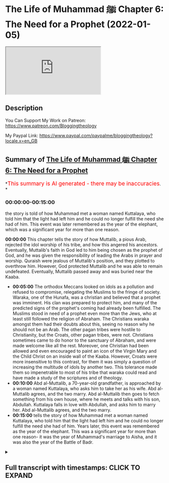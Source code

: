 # The Life of Muhammad ﷺ Chapter 6: The Need for a Prophet (2022-01-05)

<iframe loading='lazy' allow='autoplay' src='https://www.youtube.com/embed/QkH4c8AEBQo'></iframe>

## Description

You Can Support My Work on Patreon:
<https://www.patreon.com/Bloggingtheology>

My Paypal Link:
<https://www.paypal.com/paypalme/bloggingtheology?locale.x=en_GB>

## Summary of [The Life of Muhammad ﷺ Chapter 6: The Need for a Prophet](https://www.youtube.com/watch?v=QkH4c8AEBQo)

*<span style="color:red; font-size:125%">This summary is AI generated - there may be inaccuracies</span>. *

### <a onclick="modifyYTiframeseektime('0')">00:00:00-00:15:00</a>

 the story is told of how Muhammad met a woman named Kuttalaya, who told him that the light had left him and he could no longer fulfill the need she had of him. This event was later remembered as the year of the elephant, which was a significant year for more than one reason.

**<a onclick="modifyYTiframeseektime('0')">00:00:00</a>** This chapter tells the story of how Muttalib, a pious Arab, rejected the idol worship of his tribe, and how this angered his ancestors. Eventually, Muttalib's faith in God led to him being chosen as the prophet of God, and he was given the responsibility of leading the Arabs in prayer and worship. Quraish were jealous of Muttalib's position, and they plotted to overthrow him. However, God protected Muttalib and he was able to remain undefeated. Eventually, Muttalib passed away and was buried near the Kaaba.

* **<a onclick="modifyYTiframeseektime('300')">00:05:00</a>** The orthodox Meccans looked on idols as a pollution and refused to compromise, relegating the Muslims to the fringe of society. Waraka, one of the Hunafa, was a christian and believed that a prophet was imminent. His clan was prepared to protect him, and many of the predicted signs of the prophet's coming had already been fulfilled. The Muslims stood in need of a prophet even more than the Jews, who at least still followed the religion of Abraham. The Christians waraka amongst them had their doubts about this, seeing no reason why he should not be an Arab. The other pagan tribes were hostile to Christianity, but the Croats, other pagan tribes, were not. Christians sometimes came to do honor to the sanctuary of Abraham, and were made welcome like all the rest. Moreover, one Christian had been allowed and even encouraged to paint an icon of the Virgin Mary and the Child Christ on an inside wall of the Kaaba. However, Croats were more insensitive to this contrast, for them it was simply a question of increasing the multitude of idols by another two. This tolerance made them so impenetrable to most of his tribe that waraka could read and have made a study of the scriptures and of theology.
* **<a onclick="modifyYTiframeseektime('600')">00:10:00</a>** Abd al-Muttalib, a 70-year-old grandfather, is approached by a woman named Kuttalaya, who asks him to take her as his wife. Abd al-Muttalib agrees, and the two marry. Abd al-Muttalib then goes to fetch something from his own house, where he meets and talks with his son, Abdullah. Kuttalaya falls in love with Abdullah, and asks him to marry her. Abd al-Muttalib agrees, and the two marry.
* **<a onclick="modifyYTiframeseektime('900')">00:15:00</a>**  tells the story of how Muhammad met a woman named Kuttalaya, who told him that the light had left him and he could no longer fulfill the need she had of him. Years later, this event was remembered as the year of the elephant. This was a significant year for more than one reason- it was the year of Muhammad's marriage to Aisha, and it was also the year of the Battle of Badr.

<details><summary><h2>Full transcript with timestamps: CLICK TO EXPAND</h2></summary>

<a onclick="modifyYTiframeseektime('0')">0:00:00</a> a reading from muhammad his life based  
<a onclick="modifyYTiframeseektime('3')">0:00:03</a> on the earliest sources by martin lings  
<a onclick="modifyYTiframeseektime('13')">0:00:13</a> chapter 6 the need for a prophet  
<a onclick="modifyYTiframeseektime('18')">0:00:18</a> muttalib did not pray to hubal  
<a onclick="modifyYTiframeseektime('21')">0:00:21</a> he always prayed to god to allah  
<a onclick="modifyYTiframeseektime('25')">0:00:25</a> but the moabite idol had been for  
<a onclick="modifyYTiframeseektime('28')">0:00:28</a> generations inside the house of god and  
<a onclick="modifyYTiframeseektime('32')">0:00:32</a> had become for quraish a kind of  
<a onclick="modifyYTiframeseektime('35')">0:00:35</a> personification of the barakah that is  
<a onclick="modifyYTiframeseektime('38')">0:00:38</a> the blessing the spiritual influence  
<a onclick="modifyYTiframeseektime('41')">0:00:41</a> which pervaded that greatest of all  
<a onclick="modifyYTiframeseektime('44')">0:00:44</a> sanctuaries  
<a onclick="modifyYTiframeseektime('45')">0:00:45</a> there were other lesser sanctuaries  
<a onclick="modifyYTiframeseektime('48')">0:00:48</a> throughout arabia  
<a onclick="modifyYTiframeseektime('49')">0:00:49</a> and the most important of these in the  
<a onclick="modifyYTiframeseektime('51')">0:00:51</a> hijaz were the temples of three  
<a onclick="modifyYTiframeseektime('55')">0:00:55</a> daughters of god  
<a onclick="modifyYTiframeseektime('57')">0:00:57</a> as some of their worshippers claim them  
<a onclick="modifyYTiframeseektime('59')">0:00:59</a> to be  
<a onclick="modifyYTiframeseektime('60')">0:01:00</a> al-at aluzar and manat  
<a onclick="modifyYTiframeseektime('65')">0:01:05</a> from his earliest years like the rest of  
<a onclick="modifyYTiframeseektime('68')">0:01:08</a> the arabs of yathrib abd al-muttalib had  
<a onclick="modifyYTiframeseektime('71')">0:01:11</a> been brought up to revere manat whose  
<a onclick="modifyYTiframeseektime('74')">0:01:14</a> temple was at kudai on the red sea  
<a onclick="modifyYTiframeseektime('77')">0:01:17</a> almost due west of the oasis  
<a onclick="modifyYTiframeseektime('81')">0:01:21</a> more important for quresh was the shrine  
<a onclick="modifyYTiframeseektime('84')">0:01:24</a> of al-aluzar  
<a onclick="modifyYTiframeseektime('86')">0:01:26</a> in the valley of nakhla a camel's day  
<a onclick="modifyYTiframeseektime('89')">0:01:29</a> journey south of mecca  
<a onclick="modifyYTiframeseektime('92')">0:01:32</a> another day's journey in the same  
<a onclick="modifyYTiframeseektime('94')">0:01:34</a> direction brought the devotee to ta'if  
<a onclick="modifyYTiframeseektime('98')">0:01:38</a> a wall town on a luxuriant green  
<a onclick="modifyYTiframeseektime('101')">0:01:41</a> tableland  
<a onclick="modifyYTiframeseektime('102')">0:01:42</a> inhabited by thakif a branch of the  
<a onclick="modifyYTiframeseektime('106')">0:01:46</a> great arab tribe of hawazin  
<a onclick="modifyYTiframeseektime('110')">0:01:50</a> alat was the lady of ta'if and her idol  
<a onclick="modifyYTiframeseektime('115')">0:01:55</a> was housed in a rich temple  
<a onclick="modifyYTiframeseektime('118')">0:01:58</a> as guardians of this  
<a onclick="modifyYTiframeseektime('120')">0:02:00</a> faqif like to think of themselves as the  
<a onclick="modifyYTiframeseektime('123')">0:02:03</a> counterpart of quraish  
<a onclick="modifyYTiframeseektime('125')">0:02:05</a> and quraish went so far as to speak  
<a onclick="modifyYTiframeseektime('127')">0:02:07</a> currently of the two cities  
<a onclick="modifyYTiframeseektime('130')">0:02:10</a> when they met mecca and taif  
<a onclick="modifyYTiframeseektime('134')">0:02:14</a> but despite the wonderful climate and  
<a onclick="modifyYTiframeseektime('136')">0:02:16</a> fertility of the garden of hijaz as  
<a onclick="modifyYTiframeseektime('139')">0:02:19</a> ta'if was called  
<a onclick="modifyYTiframeseektime('141')">0:02:21</a> its people were not unjealous of the  
<a onclick="modifyYTiframeseektime('144')">0:02:24</a> baron valley to their north  
<a onclick="modifyYTiframeseektime('146')">0:02:26</a> for they knew in their hearts that their  
<a onclick="modifyYTiframeseektime('149')">0:02:29</a> temple however much they might promote  
<a onclick="modifyYTiframeseektime('151')">0:02:31</a> it could never compare with the house of  
<a onclick="modifyYTiframeseektime('155')">0:02:35</a> god  
<a onclick="modifyYTiframeseektime('157')">0:02:37</a> nor did they altogether wish it to be  
<a onclick="modifyYTiframeseektime('159')">0:02:39</a> otherwise for they too were descended  
<a onclick="modifyYTiframeseektime('162')">0:02:42</a> from ishmael and had roots in mecca  
<a onclick="modifyYTiframeseektime('166')">0:02:46</a> their sentiments were mixed and somewhat  
<a onclick="modifyYTiframeseektime('168')">0:02:48</a> sometimes conflicting  
<a onclick="modifyYTiframeseektime('171')">0:02:51</a> quraish on the other hand were jealous  
<a onclick="modifyYTiframeseektime('174')">0:02:54</a> of no one  
<a onclick="modifyYTiframeseektime('176')">0:02:56</a> they knew that they lived at the center  
<a onclick="modifyYTiframeseektime('178')">0:02:58</a> of the world and that they had in their  
<a onclick="modifyYTiframeseektime('181')">0:03:01</a> midst a magnet  
<a onclick="modifyYTiframeseektime('183')">0:03:03</a> capable of drawing pilgrims from all  
<a onclick="modifyYTiframeseektime('186')">0:03:06</a> points of the compass  
<a onclick="modifyYTiframeseektime('189')">0:03:09</a> it was up to them to do nothing that  
<a onclick="modifyYTiframeseektime('191')">0:03:11</a> might diminish the good relationship  
<a onclick="modifyYTiframeseektime('194')">0:03:14</a> which had been established between  
<a onclick="modifyYTiframeseektime('196')">0:03:16</a> themselves and the outlying tribes  
<a onclick="modifyYTiframeseektime('201')">0:03:21</a> abd al-muttalib's office as host of  
<a onclick="modifyYTiframeseektime('204')">0:03:24</a> pilgrims to the kaaba  
<a onclick="modifyYTiframeseektime('206')">0:03:26</a> imposed on him an acute awareness of  
<a onclick="modifyYTiframeseektime('209')">0:03:29</a> these things  
<a onclick="modifyYTiframeseektime('211')">0:03:31</a> his function was an intertribal one and  
<a onclick="modifyYTiframeseektime('215')">0:03:35</a> it was shared to a certain extent by all  
<a onclick="modifyYTiframeseektime('218')">0:03:38</a> krish  
<a onclick="modifyYTiframeseektime('219')">0:03:39</a> the pilgrims must be made to feel that  
<a onclick="modifyYTiframeseektime('222')">0:03:42</a> mecca was a home from home and welcoming  
<a onclick="modifyYTiframeseektime('225')">0:03:45</a> them meant welcoming what they  
<a onclick="modifyYTiframeseektime('228')">0:03:48</a> worshipped and never failing to show  
<a onclick="modifyYTiframeseektime('230')">0:03:50</a> honor to the idols they brought with  
<a onclick="modifyYTiframeseektime('233')">0:03:53</a> them  
<a onclick="modifyYTiframeseektime('235')">0:03:55</a> the justification and authority for  
<a onclick="modifyYTiframeseektime('237')">0:03:57</a> accepting idols and believing in their  
<a onclick="modifyYTiframeseektime('240')">0:04:00</a> efficacy was that of tradition  
<a onclick="modifyYTiframeseektime('244')">0:04:04</a> their fathers and grandfathers and  
<a onclick="modifyYTiframeseektime('246')">0:04:06</a> great-grandfathers had done so  
<a onclick="modifyYTiframeseektime('249')">0:04:09</a> nonetheless god was for abda's the great  
<a onclick="modifyYTiframeseektime('254')">0:04:14</a> reality  
<a onclick="modifyYTiframeseektime('255')">0:04:15</a> and he was no doubt newer to the  
<a onclick="modifyYTiframeseektime('257')">0:04:17</a> religion of abraham than most of his  
<a onclick="modifyYTiframeseektime('260')">0:04:20</a> contemporaries are quraish  
<a onclick="modifyYTiframeseektime('262')">0:04:22</a> and kuzahar and hawazin and other arab  
<a onclick="modifyYTiframeseektime('266')">0:04:26</a> tribes  
<a onclick="modifyYTiframeseektime('268')">0:04:28</a> but there were and always had been a few  
<a onclick="modifyYTiframeseektime('272')">0:04:32</a> who maintained the full purity of  
<a onclick="modifyYTiframeseektime('275')">0:04:35</a> abrahamic worship  
<a onclick="modifyYTiframeseektime('277')">0:04:37</a> they alone realized that far from being  
<a onclick="modifyYTiframeseektime('280')">0:04:40</a> traditional idol worship was an  
<a onclick="modifyYTiframeseektime('283')">0:04:43</a> innovation a danger to be guarded  
<a onclick="modifyYTiframeseektime('286')">0:04:46</a> against  
<a onclick="modifyYTiframeseektime('288')">0:04:48</a> it only needed a longer view of history  
<a onclick="modifyYTiframeseektime('291')">0:04:51</a> to see that hubal was no better than the  
<a onclick="modifyYTiframeseektime('293')">0:04:53</a> golden calf of the sons of israel  
<a onclick="modifyYTiframeseektime('298')">0:04:58</a> these hunafa  
<a onclick="modifyYTiframeseektime('299')">0:04:59</a> the word hanif plural hunafa has the  
<a onclick="modifyYTiframeseektime('303')">0:05:03</a> sense of orthodox says martin lings  
<a onclick="modifyYTiframeseektime('306')">0:05:06</a> as they call themselves would have  
<a onclick="modifyYTiframeseektime('309')">0:05:09</a> nothing to do with the idols whose  
<a onclick="modifyYTiframeseektime('311')">0:05:11</a> presence in mecca they looked on as a  
<a onclick="modifyYTiframeseektime('314')">0:05:14</a> profanation and a pollution  
<a onclick="modifyYTiframeseektime('318')">0:05:18</a> their refusal to compromise and their  
<a onclick="modifyYTiframeseektime('321')">0:05:21</a> frequent outspokenness  
<a onclick="modifyYTiframeseektime('323')">0:05:23</a> relegated them to the fringe of meccan  
<a onclick="modifyYTiframeseektime('326')">0:05:26</a> society where they were respected  
<a onclick="modifyYTiframeseektime('329')">0:05:29</a> tolerated or ill-treated partly  
<a onclick="modifyYTiframeseektime('332')">0:05:32</a> according to their personalities and  
<a onclick="modifyYTiframeseektime('335')">0:05:35</a> partly according to whether their claims  
<a onclick="modifyYTiframeseektime('337')">0:05:37</a> were prepared whether their clans were  
<a onclick="modifyYTiframeseektime('339')">0:05:39</a> prepared to protect them or not  
<a onclick="modifyYTiframeseektime('344')">0:05:44</a> abbot al-muttalib knew four of the  
<a onclick="modifyYTiframeseektime('347')">0:05:47</a> hunafa  
<a onclick="modifyYTiframeseektime('348')">0:05:48</a> and one of the more respected of them  
<a onclick="modifyYTiframeseektime('350')">0:05:50</a> waraka by name  
<a onclick="modifyYTiframeseektime('352')">0:05:52</a> was the son of his second cousin nao fal  
<a onclick="modifyYTiframeseektime('356')">0:05:56</a> of the clan of assad  
<a onclick="modifyYTiframeseektime('359')">0:05:59</a> waraka had become a christian  
<a onclick="modifyYTiframeseektime('361')">0:06:01</a> and there was a belief amongst  
<a onclick="modifyYTiframeseektime('363')">0:06:03</a> christians of those parts that the  
<a onclick="modifyYTiframeseektime('366')">0:06:06</a> coming of a prophet was imminent  
<a onclick="modifyYTiframeseektime('370')">0:06:10</a> this belief may not have been widespread  
<a onclick="modifyYTiframeseektime('373')">0:06:13</a> but it was supported by one or two  
<a onclick="modifyYTiframeseektime('376')">0:06:16</a> venerable dignitaries of eastern  
<a onclick="modifyYTiframeseektime('378')">0:06:18</a> churches and also by the astrologers and  
<a onclick="modifyYTiframeseektime('381')">0:06:21</a> soothsayers  
<a onclick="modifyYTiframeseektime('383')">0:06:23</a> as to the jews for whom such a belief  
<a onclick="modifyYTiframeseektime('386')">0:06:26</a> was easier  
<a onclick="modifyYTiframeseektime('388')">0:06:28</a> since for them the line of prophets  
<a onclick="modifyYTiframeseektime('390')">0:06:30</a> ended only with the messiah  
<a onclick="modifyYTiframeseektime('392')">0:06:32</a> they were almost unanimous in their  
<a onclick="modifyYTiframeseektime('395')">0:06:35</a> expectancy of a prophet  
<a onclick="modifyYTiframeseektime('398')">0:06:38</a> their rabbis and other wise men assure  
<a onclick="modifyYTiframeseektime('401')">0:06:41</a> them that one was at hand  
<a onclick="modifyYTiframeseektime('404')">0:06:44</a> many of the predicted signs of his  
<a onclick="modifyYTiframeseektime('406')">0:06:46</a> coming had already been fulfilled  
<a onclick="modifyYTiframeseektime('410')">0:06:50</a> and he would of course be a jew  
<a onclick="modifyYTiframeseektime('413')">0:06:53</a> for their for they were the chosen  
<a onclick="modifyYTiframeseektime('416')">0:06:56</a> people  
<a onclick="modifyYTiframeseektime('417')">0:06:57</a> the christians waraka amongst them had  
<a onclick="modifyYTiframeseektime('420')">0:07:00</a> their doubts about this they saw no  
<a onclick="modifyYTiframeseektime('423')">0:07:03</a> reason why he should not be an arab  
<a onclick="modifyYTiframeseektime('427')">0:07:07</a> the arabs stood in need of a prophet  
<a onclick="modifyYTiframeseektime('430')">0:07:10</a> even more than the jews who at least  
<a onclick="modifyYTiframeseektime('433')">0:07:13</a> still followed the religion of abraham  
<a onclick="modifyYTiframeseektime('436')">0:07:16</a> inasmuch as they worshipped the one god  
<a onclick="modifyYTiframeseektime('439')">0:07:19</a> and did not have idols  
<a onclick="modifyYTiframeseektime('442')">0:07:22</a> and who but a prophet would be capable  
<a onclick="modifyYTiframeseektime('444')">0:07:24</a> of ridding the arabs of their worship of  
<a onclick="modifyYTiframeseektime('447')">0:07:27</a> false  
<a onclick="modifyYTiframeseektime('448')">0:07:28</a> gods in a wide circle around the kaaba  
<a onclick="modifyYTiframeseektime('453')">0:07:33</a> at some distance from it there were  
<a onclick="modifyYTiframeseektime('456')">0:07:36</a> 360 idols  
<a onclick="modifyYTiframeseektime('458')">0:07:38</a> and in addition to these almost every  
<a onclick="modifyYTiframeseektime('461')">0:07:41</a> house in mecca had its god  
<a onclick="modifyYTiframeseektime('464')">0:07:44</a> an idol large or small which was the  
<a onclick="modifyYTiframeseektime('467')">0:07:47</a> center of the household  
<a onclick="modifyYTiframeseektime('470')">0:07:50</a> as his last act on leaving the premises  
<a onclick="modifyYTiframeseektime('474')">0:07:54</a> especially if it was for a journey a man  
<a onclick="modifyYTiframeseektime('477')">0:07:57</a> would go to the idol and stroke it in  
<a onclick="modifyYTiframeseektime('481')">0:08:01</a> order to obtain blessings from it  
<a onclick="modifyYTiframeseektime('485')">0:08:05</a> and such was the first act on returning  
<a onclick="modifyYTiframeseektime('488')">0:08:08</a> home  
<a onclick="modifyYTiframeseektime('490')">0:08:10</a> nor was mecca exceptional in this  
<a onclick="modifyYTiframeseektime('492')">0:08:12</a> respect for these practices prevailed  
<a onclick="modifyYTiframeseektime('495')">0:08:15</a> throughout most of arabia  
<a onclick="modifyYTiframeseektime('498')">0:08:18</a> there were it was true some  
<a onclick="modifyYTiframeseektime('500')">0:08:20</a> well-established arab christian  
<a onclick="modifyYTiframeseektime('502')">0:08:22</a> communities to the south  
<a onclick="modifyYTiframeseektime('505')">0:08:25</a> in najran and the yemen  
<a onclick="modifyYTiframeseektime('507')">0:08:27</a> as well as to the north near the  
<a onclick="modifyYTiframeseektime('509')">0:08:29</a> frontiers of syria  
<a onclick="modifyYTiframeseektime('512')">0:08:32</a> but god's latest intervention which had  
<a onclick="modifyYTiframeseektime('515')">0:08:35</a> transformed the mediterranean and vast  
<a onclick="modifyYTiframeseektime('518')">0:08:38</a> tracts of europe had made in nearly 600  
<a onclick="modifyYTiframeseektime('522')">0:08:42</a> years practically no impact on the pagan  
<a onclick="modifyYTiframeseektime('525')">0:08:45</a> society which centered on the meccan  
<a onclick="modifyYTiframeseektime('529')">0:08:49</a> shrine  
<a onclick="modifyYTiframeseektime('530')">0:08:50</a> the arabs of the hijas and of the great  
<a onclick="modifyYTiframeseektime('534')">0:08:54</a> plain of najd to its east  
<a onclick="modifyYTiframeseektime('537')">0:08:57</a> seemed impervious to the message of the  
<a onclick="modifyYTiframeseektime('539')">0:08:59</a> gospels  
<a onclick="modifyYTiframeseektime('542')">0:09:02</a> not that croatian the other pagan tribes  
<a onclick="modifyYTiframeseektime('544')">0:09:04</a> were hostile to christianity  
<a onclick="modifyYTiframeseektime('547')">0:09:07</a> christians sometimes came to do honor to  
<a onclick="modifyYTiframeseektime('550')">0:09:10</a> the sanctuary of abraham and they were  
<a onclick="modifyYTiframeseektime('553')">0:09:13</a> made welcome like all the rest  
<a onclick="modifyYTiframeseektime('556')">0:09:16</a> moreover one christian had been allowed  
<a onclick="modifyYTiframeseektime('558')">0:09:18</a> and even encouraged to paint an icon of  
<a onclick="modifyYTiframeseektime('561')">0:09:21</a> the virgin mary and the child christ on  
<a onclick="modifyYTiframeseektime('565')">0:09:25</a> an inside wall of the kaaba where it's  
<a onclick="modifyYTiframeseektime('568')">0:09:28</a> sharply contrasted with all other  
<a onclick="modifyYTiframeseektime('571')">0:09:31</a> paintings  
<a onclick="modifyYTiframeseektime('573')">0:09:33</a> but quresh will more or less insensitive  
<a onclick="modifyYTiframeseektime('576')">0:09:36</a> to this contrast  
<a onclick="modifyYTiframeseektime('578')">0:09:38</a> for them it was simply a question of  
<a onclick="modifyYTiframeseektime('581')">0:09:41</a> increasing the multitude of idols by  
<a onclick="modifyYTiframeseektime('583')">0:09:43</a> another two  
<a onclick="modifyYTiframeseektime('585')">0:09:45</a> and it was partly their tolerance that  
<a onclick="modifyYTiframeseektime('588')">0:09:48</a> made them so impenetrable  
<a onclick="modifyYTiframeseektime('592')">0:09:52</a> unlike most of his tribe waraka could  
<a onclick="modifyYTiframeseektime('595')">0:09:55</a> read and have made a study of the  
<a onclick="modifyYTiframeseektime('597')">0:09:57</a> scriptures and of theology  
<a onclick="modifyYTiframeseektime('600')">0:10:00</a> he was therefore capable of seeing that  
<a onclick="modifyYTiframeseektime('603')">0:10:03</a> in one of christ's promises  
<a onclick="modifyYTiframeseektime('605')">0:10:05</a> generally interpreted by christians as  
<a onclick="modifyYTiframeseektime('608')">0:10:08</a> referring to the miracle of pentecost  
<a onclick="modifyYTiframeseektime('611')">0:10:11</a> there were nonetheless certain elements  
<a onclick="modifyYTiframeseektime('614')">0:10:14</a> which did not fit that miracle and must  
<a onclick="modifyYTiframeseektime('617')">0:10:17</a> be taken to refer to something else  
<a onclick="modifyYTiframeseektime('622')">0:10:22</a> something which had not yet been  
<a onclick="modifyYTiframeseektime('624')">0:10:24</a> fulfilled  
<a onclick="modifyYTiframeseektime('626')">0:10:26</a> but the language was cryptic  
<a onclick="modifyYTiframeseektime('628')">0:10:28</a> what was the meaning of the words  
<a onclick="modifyYTiframeseektime('631')">0:10:31</a> he shall not speak of himself but  
<a onclick="modifyYTiframeseektime('634')">0:10:34</a> whatsoever he shall hear that shall he  
<a onclick="modifyYTiframeseektime('638')">0:10:38</a> speak  
<a onclick="modifyYTiframeseektime('640')">0:10:40</a> that's the gospel of john chapter 16  
<a onclick="modifyYTiframeseektime('642')">0:10:42</a> verse 13.  
<a onclick="modifyYTiframeseektime('644')">0:10:44</a> warwicker had a sister named kuttalaya  
<a onclick="modifyYTiframeseektime('648')">0:10:48</a> who was very close to him  
<a onclick="modifyYTiframeseektime('650')">0:10:50</a> he often spoke to her about these things  
<a onclick="modifyYTiframeseektime('652')">0:10:52</a> and his words have made so great an  
<a onclick="modifyYTiframeseektime('654')">0:10:54</a> impression on her that thoughts of the  
<a onclick="modifyYTiframeseektime('657')">0:10:57</a> expected prophet were often in her mind  
<a onclick="modifyYTiframeseektime('661')">0:11:01</a> could it be he was already in their  
<a onclick="modifyYTiframeseektime('664')">0:11:04</a> midst  
<a onclick="modifyYTiframeseektime('667')">0:11:07</a> once the sacrifice of the camels had  
<a onclick="modifyYTiframeseektime('669')">0:11:09</a> been accepted abdal muttalib made up his  
<a onclick="modifyYTiframeseektime('672')">0:11:12</a> mind to find a wife for his reprieve son  
<a onclick="modifyYTiframeseektime('677')">0:11:17</a> and after some consideration the choice  
<a onclick="modifyYTiframeseektime('680')">0:11:20</a> fell on amina the daughter of wahab a  
<a onclick="modifyYTiframeseektime('683')">0:11:23</a> grandson of zura the brother of kusey  
<a onclick="modifyYTiframeseektime('688')">0:11:28</a> wahab had been a chief of zura but had  
<a onclick="modifyYTiframeseektime('692')">0:11:32</a> died some years previously and amina was  
<a onclick="modifyYTiframeseektime('695')">0:11:35</a> now a ward of his brother  
<a onclick="modifyYTiframeseektime('698')">0:11:38</a> wuhabe who had succeeded him as chief of  
<a onclick="modifyYTiframeseektime('702')">0:11:42</a> the clan  
<a onclick="modifyYTiframeseektime('703')">0:11:43</a> himself also had a daughter of  
<a onclick="modifyYTiframeseektime('706')">0:11:46</a> marriageable age  
<a onclick="modifyYTiframeseektime('708')">0:11:48</a> by name and when abd al-muttalib had  
<a onclick="modifyYTiframeseektime('711')">0:11:51</a> arranged that his son should marry amina  
<a onclick="modifyYTiframeseektime('714')">0:11:54</a> he asked that hala should be given in  
<a onclick="modifyYTiframeseektime('717')">0:11:57</a> marriage to himself  
<a onclick="modifyYTiframeseektime('719')">0:11:59</a> wuhab agreed and all preparations were  
<a onclick="modifyYTiframeseektime('722')">0:12:02</a> made for the double wedding to take  
<a onclick="modifyYTiframeseektime('725')">0:12:05</a> place at the same time  
<a onclick="modifyYTiframeseektime('728')">0:12:08</a> on the appointed day  
<a onclick="modifyYTiframeseektime('730')">0:12:10</a> abdal muttalib took his son by the hand  
<a onclick="modifyYTiframeseektime('733')">0:12:13</a> and they set off together for the  
<a onclick="modifyYTiframeseektime('735')">0:12:15</a> dwellings of the bani zura  
<a onclick="modifyYTiframeseektime('738')">0:12:18</a> on the way they had to pass the  
<a onclick="modifyYTiframeseektime('740')">0:12:20</a> dwellings of the bani assad  
<a onclick="modifyYTiframeseektime('743')">0:12:23</a> and it so happened that kute leia the  
<a onclick="modifyYTiframeseektime('746')">0:12:26</a> sister of warricka was standing at the  
<a onclick="modifyYTiframeseektime('749')">0:12:29</a> entrance to her house perhaps  
<a onclick="modifyYTiframeseektime('752')">0:12:32</a> deliberately in order to see what could  
<a onclick="modifyYTiframeseektime('754')">0:12:34</a> be seen  
<a onclick="modifyYTiframeseektime('755')">0:12:35</a> for everyone in mecca knew of the great  
<a onclick="modifyYTiframeseektime('758')">0:12:38</a> wedding which was about to take place  
<a onclick="modifyYTiframeseektime('762')">0:12:42</a> abdel mutaleb was now over 70 years old  
<a onclick="modifyYTiframeseektime('765')">0:12:45</a> but he was still remarkably young for  
<a onclick="modifyYTiframeseektime('767')">0:12:47</a> his age in every respect  
<a onclick="modifyYTiframeseektime('771')">0:12:51</a> and the slow approach of the two  
<a onclick="modifyYTiframeseektime('773')">0:12:53</a> bridegrooms in their natural grace  
<a onclick="modifyYTiframeseektime('776')">0:12:56</a> enhanced by the solemnity of the  
<a onclick="modifyYTiframeseektime('778')">0:12:58</a> occasion was indeed an impressive sight  
<a onclick="modifyYTiframeseektime('783')">0:13:03</a> but as they drew near kuttalaya had eyes  
<a onclick="modifyYTiframeseektime('787')">0:13:07</a> only for the younger man  
<a onclick="modifyYTiframeseektime('790')">0:13:10</a> abdallah was for beauty the joseph of  
<a onclick="modifyYTiframeseektime('794')">0:13:14</a> his times  
<a onclick="modifyYTiframeseektime('795')">0:13:15</a> even the oldest men and women of croatia  
<a onclick="modifyYTiframeseektime('798')">0:13:18</a> could not remember having seen his equal  
<a onclick="modifyYTiframeseektime('802')">0:13:22</a> he was now in his 25th year in the full  
<a onclick="modifyYTiframeseektime('805')">0:13:25</a> flower of his youth  
<a onclick="modifyYTiframeseektime('808')">0:13:28</a> but kutilaya was struck above all as she  
<a onclick="modifyYTiframeseektime('811')">0:13:31</a> had been on other occasions but never so  
<a onclick="modifyYTiframeseektime('814')">0:13:34</a> much as now  
<a onclick="modifyYTiframeseektime('815')">0:13:35</a> by the radiance which lit his face and  
<a onclick="modifyYTiframeseektime('818')">0:13:38</a> which seemed to her to shine from beyond  
<a onclick="modifyYTiframeseektime('822')">0:13:42</a> this world  
<a onclick="modifyYTiframeseektime('824')">0:13:44</a> could it be that  
<a onclick="modifyYTiframeseektime('825')">0:13:45</a> allah was the expected prophet  
<a onclick="modifyYTiframeseektime('828')">0:13:48</a> or was he to be the father of the  
<a onclick="modifyYTiframeseektime('831')">0:13:51</a> prophet  
<a onclick="modifyYTiframeseektime('833')">0:13:53</a> they had now just passed her and  
<a onclick="modifyYTiframeseektime('836')">0:13:56</a> overcome by a sudden impulse she said oh  
<a onclick="modifyYTiframeseektime('840')">0:14:00</a> abd allah  
<a onclick="modifyYTiframeseektime('842')">0:14:02</a> his father let go his hand as if to tell  
<a onclick="modifyYTiframeseektime('844')">0:14:04</a> him to speak to his cousin  
<a onclick="modifyYTiframeseektime('847')">0:14:07</a> abd allah turned back to face her and  
<a onclick="modifyYTiframeseektime('851')">0:14:11</a> she asked him where he was going  
<a onclick="modifyYTiframeseektime('854')">0:14:14</a> with my father he said simply  
<a onclick="modifyYTiframeseektime('857')">0:14:17</a> not out of reticence but because he felt  
<a onclick="modifyYTiframeseektime('859')">0:14:19</a> sure she must have known that he was on  
<a onclick="modifyYTiframeseektime('862')">0:14:22</a> his way to his wedding  
<a onclick="modifyYTiframeseektime('865')">0:14:25</a> take me here and now as thy wife she  
<a onclick="modifyYTiframeseektime('869')">0:14:29</a> said and thou shalt have as many camels  
<a onclick="modifyYTiframeseektime('872')">0:14:32</a> as those that were sacrifice in their  
<a onclick="modifyYTiframeseektime('875')">0:14:35</a> stead  
<a onclick="modifyYTiframeseektime('877')">0:14:37</a> i am with my father he replied  
<a onclick="modifyYTiframeseektime('880')">0:14:40</a> i cannot act against his wishes and i  
<a onclick="modifyYTiframeseektime('883')">0:14:43</a> cannot leave him  
<a onclick="modifyYTiframeseektime('887')">0:14:47</a> the two marriages took place according  
<a onclick="modifyYTiframeseektime('889')">0:14:49</a> to plan  
<a onclick="modifyYTiframeseektime('890')">0:14:50</a> and the two couples stayed for some days  
<a onclick="modifyYTiframeseektime('893')">0:14:53</a> in the house of wahabe  
<a onclick="modifyYTiframeseektime('896')">0:14:56</a> during that time abd allah went to fetch  
<a onclick="modifyYTiframeseektime('899')">0:14:59</a> something from his own house and again  
<a onclick="modifyYTiframeseektime('902')">0:15:02</a> he met kuttalaya the sister of waraka  
<a onclick="modifyYTiframeseektime('906')">0:15:06</a> her eyes searched his face with such  
<a onclick="modifyYTiframeseektime('909')">0:15:09</a> earnestness that he stopped beside her  
<a onclick="modifyYTiframeseektime('912')">0:15:12</a> expecting her to speak  
<a onclick="modifyYTiframeseektime('915')">0:15:15</a> when she remained silent he asked her  
<a onclick="modifyYTiframeseektime('918')">0:15:18</a> why she did not say to him what had been  
<a onclick="modifyYTiframeseektime('921')">0:15:21</a> said the day before  
<a onclick="modifyYTiframeseektime('923')">0:15:23</a> she answered him saying the light hath  
<a onclick="modifyYTiframeseektime('926')">0:15:26</a> left thee that was with thee yesterday  
<a onclick="modifyYTiframeseektime('929')">0:15:29</a> today thou canst not fulfill the need i  
<a onclick="modifyYTiframeseektime('933')">0:15:33</a> had of thee  
<a onclick="modifyYTiframeseektime('936')">0:15:36</a> the year of the marriages was a d-5  
<a onclick="modifyYTiframeseektime('942')">0:15:42</a> the year following this has been known  
<a onclick="modifyYTiframeseektime('945')">0:15:45</a> ever since  
<a onclick="modifyYTiframeseektime('946')">0:15:46</a> as the year of the elephant  
<a onclick="modifyYTiframeseektime('949')">0:15:49</a> and it was momentous for more than one  
<a onclick="modifyYTiframeseektime('953')">0:15:53</a> reason  
<a onclick="modifyYTiframeseektime('955')">0:15:55</a> as chapter six the need for a profit  
<a onclick="modifyYTiframeseektime('960')">0:16:00</a> until next time  
</details>
